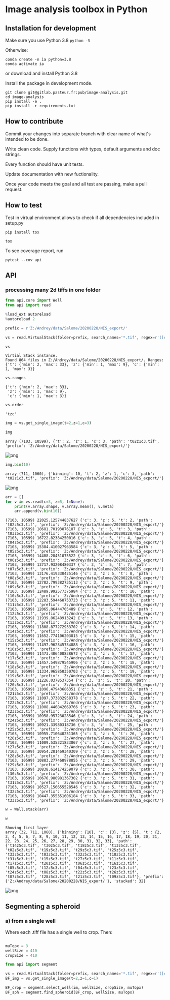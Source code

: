 # Image analysis toolbox in Python

## Installation for development

Make sure you use Python 3.8 `python -V`

Otherwise:

```
conda create -n ia python=3.8
conda activate ia
```

or download and install Python 3.8

Install the package in development mode.
```
git clone git@gitlab.pasteur.fr:pub/image-analysis.git
cd image-analysis
pip install -e .
pip install -r requirements.txt
```

## How to contribute

Commit your changes into separate branch with clear name of what's intended to be done.

Write clean code. Supply functions with types, default arguments and doc strings.

Every function should have  unit tests.

Update documentation with new fuctionality.

Once your code meets the goal and all test are passing, make a pull request.

## How to test

Test in virtual environment allows to check if all dependencies included in setup.py

```
pip install tox

tox
```

To see coverage report, run
```
pytest --cov api
```

## API

### processing many 2d tiffs in one folder

```python
from api.core import Well
from api import read

%load_ext autoreload
%autoreload 2
```


```python
prefix = r'Z:/Andrey/data/Salome/20200228/NIS_export/'

```


```python
vs = read.VirtualStack(folder=prefix, search_names='*.tif', regex=r'([ctmz])(\d{1,2})')
```


```python
vs
```




    Virtial Stack instance. 
    Found 864 files in Z:/Andrey/data/Salome/20200228/NIS_export/. Ranges: {'t': {'min': 2, 'max': 33}, 'z': {'min': 1, 'max': 9}, 'c': {'min': 1, 'max': 3}}




```python
vs.ranges
```




    {'t': {'min': 2, 'max': 33},
     'z': {'min': 1, 'max': 9},
     'c': {'min': 1, 'max': 3}}




```python
vs.order
```




    'tzc'





```python
img = vs.get_single_image(t=2,z=1,c=3)
```


```python
img
```




    array (7103, 10599), {'t': 2, 'z': 1, 'c': 3, 'path': 't02z1c3.tif', 'prefix': 'Z:/Andrey/data/Salome/20200228/NIS_export/'}




![png](img/output_8_1.png)



```python
img.bin(10)
```




    array (711, 1060), {'binning': 10, 't': 2, 'z': 1, 'c': 3, 'path': 't02z1c3.tif', 'prefix': 'Z:/Andrey/data/Salome/20200228/NIS_export/'}




![png](img/output_9_1.png)



```python
arr = []
for v in vs.read(c=3, z=5, t=None):
    print(v.array.shape, v.array.mean(), v.meta)
    arr.append(v.bin(10))
```

    (7103, 10599) 22025.125744837627 {'c': 3, 'z': 5, 't': 2, 'path': 't02z5c3.tif', 'prefix': 'Z:/Andrey/data/Salome/20200228/NIS_export/'}
    (7103, 10599) 18681.70193876187 {'c': 3, 'z': 5, 't': 3, 'path': 't03z5c3.tif', 'prefix': 'Z:/Andrey/data/Salome/20200228/NIS_export/'}
    (7103, 10599) 16722.82384250016 {'c': 3, 'z': 5, 't': 4, 'path': 't04z5c3.tif', 'prefix': 'Z:/Andrey/data/Salome/20200228/NIS_export/'}
    (7103, 10599) 15384.410027963584 {'c': 3, 'z': 5, 't': 5, 'path': 't05z5c3.tif', 'prefix': 'Z:/Andrey/data/Salome/20200228/NIS_export/'}
    (7103, 10599) 14408.28451075522 {'c': 3, 'z': 5, 't': 6, 'path': 't06z5c3.tif', 'prefix': 'Z:/Andrey/data/Salome/20200228/NIS_export/'}
    (7103, 10599) 13717.93208480337 {'c': 3, 'z': 5, 't': 7, 'path': 't07z5c3.tif', 'prefix': 'Z:/Andrey/data/Salome/20200228/NIS_export/'}
    (7103, 10599) 13176.419330425146 {'c': 3, 'z': 5, 't': 8, 'path': 't08z5c3.tif', 'prefix': 'Z:/Andrey/data/Salome/20200228/NIS_export/'}
    (7103, 10599) 12782.799382735113 {'c': 3, 'z': 5, 't': 9, 'path': 't09z5c3.tif', 'prefix': 'Z:/Andrey/data/Salome/20200228/NIS_export/'}
    (7103, 10599) 12489.992577375984 {'c': 3, 'z': 5, 't': 10, 'path': 't10z5c3.tif', 'prefix': 'Z:/Andrey/data/Salome/20200228/NIS_export/'}
    (7103, 10599) 12283.594468753723 {'c': 3, 'z': 5, 't': 11, 'path': 't11z5c3.tif', 'prefix': 'Z:/Andrey/data/Salome/20200228/NIS_export/'}
    (7103, 10599) 12065.06444705489 {'c': 3, 'z': 5, 't': 12, 'path': 't12z5c3.tif', 'prefix': 'Z:/Andrey/data/Salome/20200228/NIS_export/'}
    (7103, 10599) 11939.86248913242 {'c': 3, 'z': 5, 't': 13, 'path': 't13z5c3.tif', 'prefix': 'Z:/Andrey/data/Salome/20200228/NIS_export/'}
    (7103, 10599) 11808.877272933702 {'c': 3, 'z': 5, 't': 14, 'path': 't14z5c3.tif', 'prefix': 'Z:/Andrey/data/Salome/20200228/NIS_export/'}
    (7103, 10599) 11652.774106203815 {'c': 3, 'z': 5, 't': 15, 'path': 't15z5c3.tif', 'prefix': 'Z:/Andrey/data/Salome/20200228/NIS_export/'}
    (7103, 10599) 11497.962345734088 {'c': 3, 'z': 5, 't': 16, 'path': 't16z5c3.tif', 'prefix': 'Z:/Andrey/data/Salome/20200228/NIS_export/'}
    (7103, 10599) 11473.406400838672 {'c': 3, 'z': 5, 't': 17, 'path': 't17z5c3.tif', 'prefix': 'Z:/Andrey/data/Salome/20200228/NIS_export/'}
    (7103, 10599) 11457.549879545906 {'c': 3, 'z': 5, 't': 18, 'path': 't18z5c3.tif', 'prefix': 'Z:/Andrey/data/Salome/20200228/NIS_export/'}
    (7103, 10599) 11334.965850350703 {'c': 3, 'z': 5, 't': 19, 'path': 't19z5c3.tif', 'prefix': 'Z:/Andrey/data/Salome/20200228/NIS_export/'}
    (7103, 10599) 11226.0378537354 {'c': 3, 'z': 5, 't': 20, 'path': 't20z5c3.tif', 'prefix': 'Z:/Andrey/data/Salome/20200228/NIS_export/'}
    (7103, 10599) 11096.47943686351 {'c': 3, 'z': 5, 't': 21, 'path': 't21z5c3.tif', 'prefix': 'Z:/Andrey/data/Salome/20200228/NIS_export/'}
    (7103, 10599) 11097.373832958378 {'c': 3, 'z': 5, 't': 22, 'path': 't22z5c3.tif', 'prefix': 'Z:/Andrey/data/Salome/20200228/NIS_export/'}
    (7103, 10599) 11008.446842669766 {'c': 3, 'z': 5, 't': 23, 'path': 't23z5c3.tif', 'prefix': 'Z:/Andrey/data/Salome/20200228/NIS_export/'}
    (7103, 10599) 10958.95723028546 {'c': 3, 'z': 5, 't': 24, 'path': 't24z5c3.tif', 'prefix': 'Z:/Andrey/data/Salome/20200228/NIS_export/'}
    (7103, 10599) 10921.33980318736 {'c': 3, 'z': 5, 't': 25, 'path': 't25z5c3.tif', 'prefix': 'Z:/Andrey/data/Salome/20200228/NIS_export/'}
    (7103, 10599) 10955.710640251365 {'c': 3, 'z': 5, 't': 26, 'path': 't26z5c3.tif', 'prefix': 'Z:/Andrey/data/Salome/20200228/NIS_export/'}
    (7103, 10599) 11009.535321833067 {'c': 3, 'z': 5, 't': 27, 'path': 't27z5c3.tif', 'prefix': 'Z:/Andrey/data/Salome/20200228/NIS_export/'}
    (7103, 10599) 10954.281469340309 {'c': 3, 'z': 5, 't': 28, 'path': 't28z5c3.tif', 'prefix': 'Z:/Andrey/data/Salome/20200228/NIS_export/'}
    (7103, 10599) 10883.277468978855 {'c': 3, 'z': 5, 't': 29, 'path': 't29z5c3.tif', 'prefix': 'Z:/Andrey/data/Salome/20200228/NIS_export/'}
    (7103, 10599) 10838.614174259079 {'c': 3, 'z': 5, 't': 30, 'path': 't30z5c3.tif', 'prefix': 'Z:/Andrey/data/Salome/20200228/NIS_export/'}
    (7103, 10599) 10676.980981367302 {'c': 3, 'z': 5, 't': 31, 'path': 't31z5c3.tif', 'prefix': 'Z:/Andrey/data/Salome/20200228/NIS_export/'}
    (7103, 10599) 10527.156655528546 {'c': 3, 'z': 5, 't': 32, 'path': 't32z5c3.tif', 'prefix': 'Z:/Andrey/data/Salome/20200228/NIS_export/'}
    (7103, 10599) 10447.355351606184 {'c': 3, 'z': 5, 't': 33, 'path': 't33z5c3.tif', 'prefix': 'Z:/Andrey/data/Salome/20200228/NIS_export/'}
    


```python
w = Well.stack(arr)
```


```python
w
```

    Showing first layer
    array (32, 711, 1060), {'binning': {10}, 'c': {3}, 'z': {5}, 't': {2, 3, 4, 5, 6, 7, 8, 9, 10, 11, 12, 13, 14, 15, 16, 17, 18, 19, 20, 21, 22, 23, 24, 25, 26, 27, 28, 29, 30, 31, 32, 33}, 'path': {'t14z5c3.tif', 't30z5c3.tif', 't18z5c3.tif', 't13z5c3.tif', 't02z5c3.tif', 't19z5c3.tif', 't29z5c3.tif', 't25z5c3.tif', 't33z5c3.tif', 't03z5c3.tif', 't32z5c3.tif', 't10z5c3.tif', 't31z5c3.tif', 't15z5c3.tif', 't27z5c3.tif', 't11z5c3.tif', 't17z5c3.tif', 't20z5c3.tif', 't06z5c3.tif', 't16z5c3.tif', 't05z5c3.tif', 't12z5c3.tif', 't04z5c3.tif', 't23z5c3.tif', 't24z5c3.tif', 't08z5c3.tif', 't22z5c3.tif', 't26z5c3.tif', 't07z5c3.tif', 't28z5c3.tif', 't21z5c3.tif', 't09z5c3.tif'}, 'prefix': {'Z:/Andrey/data/Salome/20200228/NIS_export/'}, 'stacked': 32}




![png](img/output_12_2.png)

## Segmenting a spheroid

### a) from a single well

Where each .tiff file has a single well to crop. Then:

```python

muTopx = 3
wellSize = 410
cropSize = 410

from api import segment

vs = read.VirtualStack(folder=prefix, search_names='*.tif', regex=r'([ctmz])(\d{1,2})')
BF_img = vs.get_single_image(t=2,z=1,c=1)

BF_crop = segment.select_well(im, wellSize, cropSize, muTopx)
BF_sph = segment.find_spheroid(BF_crop, wellSize, muTopx)
```





